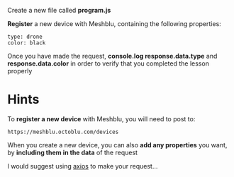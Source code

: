 Create a new file called **program.js**

**Register** a new device with Meshblu, containing the following properties:
```
type: drone
color: black
```
Once you have made the request, **console.log response.data.type** and **response.data.color** in order to verify that you completed the lesson properly

# Hints
To **register a new device** with Meshblu, you will need to post to:
```
https://meshblu.octoblu.com/devices
```

When you create a new device, you can also **add any properties** you want, by **including them in the data** of the request

I would suggest using [axios](https://www.npmjs.com/package/axios) to make your request...

